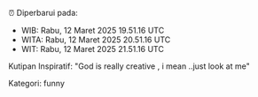 ⏰ Diperbarui pada:
- WIB: Rabu, 12 Maret 2025 19.51.16 UTC
- WITA: Rabu, 12 Maret 2025 20.51.16 UTC
- WIT: Rabu, 12 Maret 2025 21.51.16 UTC

Kutipan Inspiratif:
"God is really creative , i mean ..just look at me"


Kategori: funny

